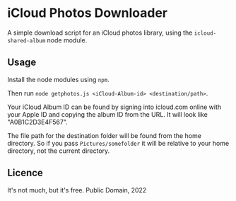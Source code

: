 # iCloud Photos Downloader

A simple download script for an iCloud photos library, using the `icloud-shared-album` node module.


## Usage

Install the node modules using `npm`.

Then run `node getphotos.js <iCloud-Album-id> <destination/path>`.

Your iCloud Album ID can be found by signing into icloud.com online with your 
Apple ID and copying the album ID from the URL. It will look like "A0B1C2D3E4F567".

The file path for the destination folder will be found from the home directory.
So if you pass `Pictures/somefolder` it will be relative to your home directory,
not the current directory.

## Licence

It's not much, but it's free. Public Domain, 2022

